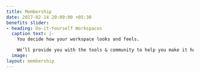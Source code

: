 ```yaml
---
title: Membership
date: 2017-02-14 20:09:00 +05:30
benefits slider:
- heading: Do-it-Yourself Workspaces
  caption text: |-
    You decide how your workspace looks and feels.

    We’ll provide you with the tools & community to help you make it happen!
  image: 
layout: membership
---
```


